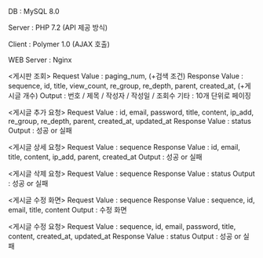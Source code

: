 DB : MySQL 8.0

Server : PHP 7.2
(API 제공 방식)

Client : Polymer 1.0
(AJAX 호출)

WEB Server : Nginx

<게시판 조회>
Request Value : paging_num, (+검색 조건)
Response Value : sequence, id, title, view_count, re_group, re_depth, parent, created_at, (+게시글 개수)
Output : 번호 / 제목 / 작성자 / 작성일 / 조회수
기타 : 10개 단위로 페이징

<게시글 추가 요청>
Request Value : id, email, password, title, content, ip_add, re_group, re_depth, parent, created_at, updated_at
Response Value : status
Output : 성공 or 실패

<게시글 상세 요청>
Request Value : sequence
Response Value : id, email, title, content, ip_add, parent, created_at
Output : 성공 or 실패

<게시글 삭제 요청>
Request Value : sequence
Response Value : status
Output : 성공 or 실패

<게시글 수정 화면>
Request Value : sequence
Response Value : sequence, id, email, title, content
Output : 수정 화면

<게시글 수정 요청>
Request Value : sequence, id, email, password, title, content, created_at, updated_at
Response Value : status
Output : 성공 or 실패
